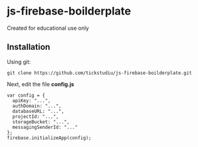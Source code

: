 # js-firebase-boilderplate
Created for educational use only

## Installation
Using git:
```
git clone https://github.com/tickstudiu/js-firebase-boilderplate.git
```
Next, edit the file **config.js**
```
var config = {
  apiKey: "...",
  authDomain: "...",
  databaseURL: "...",
  projectId: "...",
  storageBucket: "...",
  messagingSenderId: "..."
};
firebase.initializeApp(config);
```
